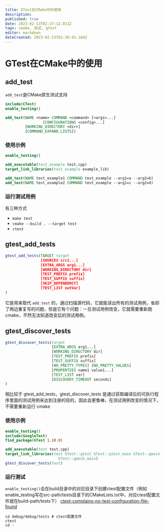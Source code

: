 ```yaml
---
title: GTest在CMake中的使用
description: 
published: true
date: 2023-02-13T02:37:12.811Z
tags: cmake, 测试, gtest
editor: markdown
dateCreated: 2023-02-13T01:38:43.184Z
---
```


# GTest在CMake中的使用
## add_test
`add_test`是CMake原生测试支持
```cmake
include(CTest)
enable_testing()

add_test(NAME <name> COMMAND <command> [<args>...]
				 [CONFIGURATIONS <config>...]
         [WORKING_DIRECTORY <dir>]
         [COMMAND_EXPAND_LISTS])
```
### 使用示例
```cmake
enable_testing()

add_executable(test_example test.cpp)
target_link_libraries(test_example example_lib)

add_test(NAME test_example1 COMMAND test_example --arg1=a --arg2=b)
add_test(NAME test_example2 COMMAND test_example --arg1=c --arg2=d)
```
### 运行测试用例
有三种方式
- `make test`
- `cmake --build . --target test`
- `ctest`

## gtest_add_tests

```cmake
gtest_add_tests(TARGET target
                [SOURCES src1...]
                [EXTRA_ARGS arg1...]
                [WORKING_DIRECTORY dir]
                [TEST_PREFIX prefix]
                [TEST_SUFFIX suffix]
                [SKIP_DEPENDENCY]
                [TEST_LIST outVar]
)
```
它是用来取代 `add_test` 的，通过扫描源代码，它就能读出所有的测试用例，省却了两边重复写的问题，但是它有个问题：一旦测试用例改变，它就需要重新跑 cmake，不然无法知道改变后的测试用例。

## gtest_discover_tests

```cmake
gtest_discover_tests(target
                     [EXTRA_ARGS arg1...]
                     [WORKING_DIRECTORY dir]
                     [TEST_PREFIX prefix]
                     [TEST_SUFFIX suffix]
                     [NO_PRETTY_TYPES] [NO_PRETTY_VALUES]
                     [PROPERTIES name1 value1...]
                     [TEST_LIST var]
                     [DISCOVERY_TIMEOUT seconds]
)
```
相比较于 gtest_add_tests，gtest_discover_tests 是通过获取编译后的可执行程序里面的测试用例来达到注册的目的，因此会更鲁棒，在测试用例改变的情况下，不需要重新运行 cmake
### 使用示例
```cmake
enable_testing()
include(GoogleTest)
find_package(GTest 1.10.0)

add_executable(test test.cpp)
target_link_libraries(test GTest::gtest GTest::gtest_main GTest::gmock
                        GTest::gmock_main)
gtest_discover_tests(test)
```

### 运行测试
`enable_testing()`会在build目录中的对应目录下创建ctest配置文件（例如enable_testing写在src-path/tests目录下的CMakeLists.txt中，对应ctest配置文件就在build-path/tests下）
[ctest-complains-no-test-configuration-file-found](https://stackoverflow.com/questions/68942999/ctest-complains-no-test-configuration-file-found)
```shell
cd debug/debug/tests # ctest配置文件
ctest
cd -
```